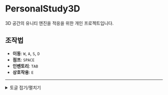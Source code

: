 # PersonalStudy3D

3D 공간의 유니티 엔진을 적응을 위한 개인 프로젝트입니다.

## 조작법

- **이동**: `W`, `A`, `S`, `D`
- **점프**: `SPACE`
- **인벤토리**: `TAB`
- **상호작용**: `E`

---

<details>
<summary>토글 접기/펼치기</summary>

### 구현 기능

---

### **기본 이동 및 점프**


- **난이도**: ★★☆☆☆
    - `InputSystem`의 `Invoke`를 통해 이벤트를 트리거하고 `Movement`에서 구독하여 입력값에 따른 변수를 초기화합니다.
    - 상태(State)에 따라 실제 움직일 함수를 호출합니다.

---

### **체력바 UI**


- **난이도**: ★★☆☆☆
    - 체력바는 `ValueSystem`을 상속받아 `Update`를 추상화합니다.
    - `VitalController`에서 추상화된 `ValueSystem`의 함수를 제공하고 호출합니다.

---

### **동적 환경 조사**


- **난이도**: ★★★☆☆
    - `Interaction` 컴포넌트에서 레이 충돌을 검사합니다.
    - 충돌한 오브젝트의 `IInteractable` 인터페이스를 통해 추상화 함수를 호출합니다.

---

### **점프대** *(Class JumpPad)*


- **난이도**: ★★★☆☆
    - `OnCollisionEnter`를 통해 충돌 시 충돌된 `Collision`의 `Rigidbody`에 `AddForce`를 호출합니다.

---

### **아이템 데이터**


- **난이도**: ★★★☆☆
    - `ItemSO`를 상속받는 `ConsumableSO`, `EquipmentSO`를 생성했습니다.

---

### **아이템 사용**


- **난이도**: ★★★☆☆
    - `ItemSO`의 `Use` 메소드를 추상화하고, 상속받는 SO에서 `Use`를 구현하도록 했습니다. 아이템의 사용과 장비의 장착은 인벤토리에서 클릭하는것으로 이루어집니다.

---

## 3️⃣ 도전 기능 가이드

> 🚨 모든 필수 기능 구현을 마친 후 선택적으로 도전하는 기능입니다.
> 

---

### **추가 UI**

- **난이도**: ★★☆☆☆
    - **스태미너 UI**와 **인벤토리 UI**를 제작했습니다.
    - `ValueSystem`을 상속받아 `Update`를 추상화하고, `VitalController`에서 함수를 제공하고 호출합니다.
    - 인벤토리 UI는 단순하게 구현되어 있어, 개편의 필요성을 느끼고 있습니다.

---

### **3인칭 시점**

- **난이도**: ★★★☆☆
    - `Movement`의 `ApplyLook` 메소드에서 3인칭 시점이 될 수 있도록 계산하고 있습니다.

---

### **움직이는 플랫폼 구현**

- **난이도**: ★★★☆☆
    - `Platform` 컴포넌트를 통해 유니티에서 제공하는 `Mathf.PingPong`을 사용하여 0부터 1까지 값을 얻고 해당 값으로 보간했습니다.
    - `OnCollisionEnter` 시 플레이어의 계층 구조를 `Platform`의 자식으로 변경합니다.

---

### **벽 타기 및 매달리기**

- **난이도**: ★★★★☆
    - 플레이어의 앞 방향으로 `Raycast`를 수행합니다.
    - 바라보는 곳 앞에 사다리가 존재하면 `Climb` 상태로 전이됩니다.
    - 해당 상태에서는 `ApplyMove` 대신 `ApplyClimb`을 호출해 진행했습니다.
    - `AddForce.Acceleration`을 사용해 구현해봤으나 자연스러운 움직임 구현이 어려워 입력값을 Y값으로 치환해 구현했습니다.

---

### **다양한 아이템 구현**

- **난이도**: ★★★★☆
    - `ConsumableSO`에서 `Use` 메소드를 재정의하여 `Type`에 따라 `switch` 분기를 나누었습니다.
    - 많은 분기가 생길 경우 다형성을 통해 리팩토링해야 함을 느끼고 있습니다.

---

### **장비 장착**

- **난이도**: ★★★★☆
    - `Equipment`, `Equip` 클래스를 통해 구현했습니다.
    - 장착 시 `EquipmentSO`를 받습니다.

---

### **레이저 트랩**

- **난이도**: ★★★★☆
    - `Raycast`를 사용해 특정 구간을 레이로 감시합니다.
    - 플레이어가 레이저를 통과하면 `Text`를 활성화하고 코루틴을 통해 유지시켰습니다.

---

### **상호작용 가능한 오브젝트 표시**

- **난이도**: ★★★★★
    - `Interaction`에서 `IInteractable`의 `OnHitRay` 메소드를 통해 호출됩니다.
    - `Cannon`에서 상속받은 `IInteractable`의 `OnHitRay`를 구현하면서 `WorldCanvas`의 `Text` 위치를 상호작용 중인 오브젝트의 머리 위에 위치하게 했습니다.

---

### **플랫폼 발사기**

- **난이도**: ★★★★★
    - `Cannon`에서 구현한 `IInteractable`의 `OnInteract`에서 발사를 구현했습니다.
    - 현재 프로젝트 구조상 `ApplyMove`가 호출될 때 입력값이 없으면 `Velocity`를 0으로 초기화하는데, 입력값이 없을 때 항상 호출되어 `AddForce`를 통해 발사돼도 X, Z축 힘이 초기화되는 문제가 있었습니다.
    - **상태 패턴**을 통해 `InteractionState`를 만들었고, 해당 상태에서 `ApplyMove`를 호출하지 않도록 하여 해결했습니다.
    - **의문점 및 개선 사항**:
        - `InteractionState`에 진입하기 위한 조건 검사에 있어서 더 좋은 방법이 없을까 고민하고 있습니다.
        - 플레이어가 `IInteractable` 오브젝트를 찾아 이벤트를 구독하는 것은 동적 생성될 객체에 문제가 있고, 동적 생성될 객체가 플레이어를 찾아 직접 이벤트를 연결해주는 것도 깔끔하지 않은 것 같습니다.
        - 현재 구조는 `OnInteract` 호출 시 플레이어의 상태를 외부에서 강제로 `TransitionTo` 하는 것인데, 외부에서 값 수정이 빈번하면 값의 신뢰도, 순서, 변수 제어가 어려워집니다.
        - 어떤 방법이 가장 확실한지 감을 잡지 못했지만, 학습하고 수정하도록 하겠습니다.

---

### **발전된 AI**

- **난이도**: ★★★★★
    - NavMeshSurface.BulidNavMesh() 메서드를 통해 동적으로 Bake를 진행하고 NavMeshObstacle, NavMesh ModifierVolume을 통해 Nav 제거와 가중치를 설정하고 NavMeshAgent.CalculatePath()로 Path를 받아와 가중치 영역을 피해 돌아오게 했습니다.
    

</details>
